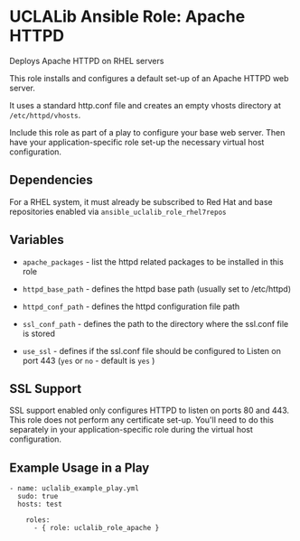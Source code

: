 # UCLALib Ansible Role: Apache HTTPD

Deploys Apache HTTPD on RHEL servers

This role installs and configures a default set-up of an Apache HTTPD web server.

It uses a standard http.conf file and creates an empty vhosts directory at `/etc/httpd/vhosts`.

Include this role as part of a play to configure your base web server. Then have your application-specific role set-up the necessary virtual host configuration.

## Dependencies

For a RHEL system, it must already be subscribed to Red Hat and base repositories enabled via `ansible_uclalib_role_rhel7repos`

## Variables

* `apache_packages` - list the httpd related packages to be installed in this role

* `httpd_base_path` - defines the httpd base path (usually set to /etc/httpd)

* `httpd_conf_path` - defines the httpd configuration file path

* `ssl_conf_path` - defines the path to the directory where the ssl.conf file is stored

* `use_ssl` - defines if the ssl.conf file should be configured to Listen on port 443 (`yes` or `no` - default is `yes` )

## SSL Support

SSL support enabled only configures HTTPD to listen on ports 80 and 443. This role does not perform any certificate set-up. You'll need to do this separately in your application-specific role during the virtual host configuration.

## Example Usage in a Play

```
- name: uclalib_example_play.yml
  sudo: true
  hosts: test

    roles:
      - { role: uclalib_role_apache }
```
